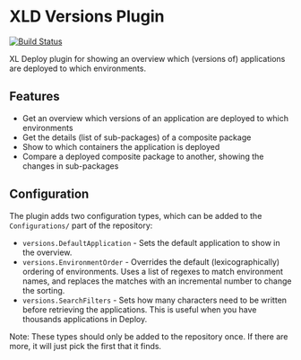 XLD Versions Plugin
===================

[![Build Status](https://travis-ci.org/xebialabs-community/xld-versions-plugin.svg?branch=master)](https://travis-ci.org/xebialabs-community/xld-versions-plugin)

XL Deploy plugin for showing an overview which (versions of) applications are deployed to which environments.

## Features

 * Get an overview which versions of an application are deployed to which environments
 * Get the details (list of sub-packages) of a composite package
 * Show to which containers the application is deployed
 * Compare a deployed composite package to another, showing the changes in sub-packages


## Configuration
The plugin adds two configuration types, which can be added to the `Configurations/` part of the repository:

 * `versions.DefaultApplication` - Sets the default application to show in the overview.
 * `versions.EnvironmentOrder` - Overrides the default (lexicographically) ordering of environments. Uses a list of regexes to match environment names, and replaces the matches with an incremental number to change the sorting.
 * `versions.SearchFilters` - Sets how many characters need to be written before retrieving the applications. This is useful when you have thousands applications in Deploy.

Note: These types should only be added to the repository once. If there are more, it will just pick the first that it finds.
